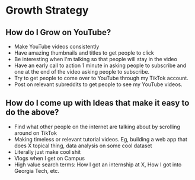 # Growth Strategy

## How do I Grow on YouTube?

- Make YouTube videos consistently
- Have amazing thumbnails and titles to get people to click
- Be interesting when I'm talking so that people will stay in the video
- Have an early call to action 1 minute in asking people to subscribe and one at the end of the video asking people to subscribe.
- Try to get people to come over to YouTube through my TikTok account.
- Post on relevant subreddits to get people to see my YouTube videos.

## How do I come up with Ideas that make it easy to do the above?

- Find what other people on the internet are talking about by scrolling around on TikTok
- Making timeless or relevant tutorial videos. Eg, building a web app that does X topical thing, data analysis on some cool dataset
- Literally just make cool shit
- Vlogs when I get on Campus
- High value search terms: How I got an internship at X, How I got into Georgia Tech, etc.